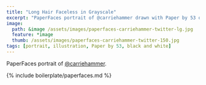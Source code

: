 ```yaml
---
title: "Long Hair Faceless in Grayscale"
excerpt: "PaperFaces portrait of @carriehammer drawn with Paper by 53 on an iPad."
image: 
  path: &image /assets/images/paperfaces-carriehammer-twitter-lg.jpg 
  feature: *image
  thumb: /assets/images/paperfaces-carriehammer-twitter-150.jpg
tags: [portrait, illustration, Paper by 53, black and white]
---
```


PaperFaces portrait of [@carriehammer](http://twitter.com/carriehammer).

{% include boilerplate/paperfaces.md %}
